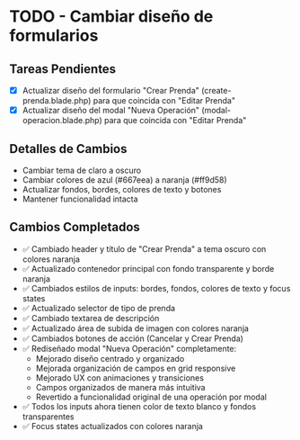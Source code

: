 # TODO - Cambiar diseño de formularios

## Tareas Pendientes
- [x] Actualizar diseño del formulario "Crear Prenda" (create-prenda.blade.php) para que coincida con "Editar Prenda"
- [x] Actualizar diseño del modal "Nueva Operación" (modal-operacion.blade.php) para que coincida con "Editar Prenda"

## Detalles de Cambios
- Cambiar tema de claro a oscuro
- Cambiar colores de azul (#667eea) a naranja (#ff9d58)
- Actualizar fondos, bordes, colores de texto y botones
- Mantener funcionalidad intacta

## Cambios Completados
- ✅ Cambiado header y título de "Crear Prenda" a tema oscuro con colores naranja
- ✅ Actualizado contenedor principal con fondo transparente y borde naranja
- ✅ Cambiados estilos de inputs: bordes, fondos, colores de texto y focus states
- ✅ Actualizado selector de tipo de prenda
- ✅ Cambiado textarea de descripción
- ✅ Actualizado área de subida de imagen con colores naranja
- ✅ Cambiados botones de acción (Cancelar y Crear Prenda)
- ✅ Rediseñado modal "Nueva Operación" completamente:
  - Mejorado diseño centrado y organizado
  - Mejorada organización de campos en grid responsive
  - Mejorado UX con animaciones y transiciones
  - Campos organizados de manera más intuitiva
  - Revertido a funcionalidad original de una operación por modal
- ✅ Todos los inputs ahora tienen color de texto blanco y fondos transparentes
- ✅ Focus states actualizados con colores naranja
